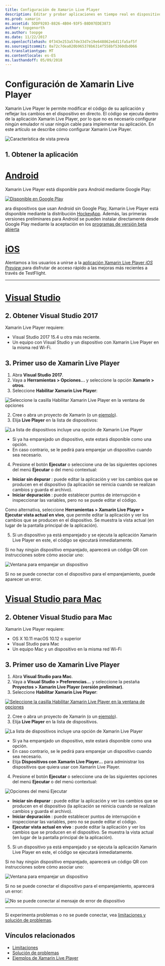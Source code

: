 ```yaml
---
title: Configuración de Xamarin Live Player
description: Editar y probar aplicaciones en tiempo real en dispositivos iOS o Android
ms.prod: xamarin
ms.assetid: 5DDF9203-8826-4B04-93F5-B8D07EDE3873
author: topgenorth
ms.author: toopge
ms.date: 11/22/2017
ms.openlocfilehash: 0f343e253a57de33d7e19e648862e6d11fa5af5f
ms.sourcegitcommit: 0a72c7dea020b965378b6314f558bf5360dbd066
ms.translationtype: MT
ms.contentlocale: es-ES
ms.lasthandoff: 05/09/2018
---
```

# <a name="xamarin-live-player-setup"></a>Configuración de Xamarin Live Player

Xamarin Live Player le permite modificar el código de su aplicación y reflejar los cambios en el dispositivo en directo. El código se ejecuta dentro de la aplicación Xamarin Live Player, por lo que no es necesario configurar ningún emulador ni usar ningún cable para implementar su aplicación. En este artículo se describe cómo configurar Xamarin Live Player.


![Característica de vista previa](~/media/shared/preview.png)

## <a name="1-get-the-app"></a>1. Obtener la aplicación

# <a name="androidtabandroid"></a>[Android](#tab/android)

Xamarin Live Player está disponible para Android mediante Google Play:

[ ![Disponible en Google Play](install-images/google-play-badge.png)](https://play.google.com/store/apps/details?id=com.xamarin.live)

ara dispositivos que usan Android sin Google Play, Xamarin Live Player está disponible mediante la distribución [HockeyApp](https://aka.ms/xlp-hockeyapp). Además, las primeras versiones preliminares para Android se pueden instalar directamente desde Google Play mediante la aceptación en los [programas de versión beta abierta](https://play.google.com/apps/testing/com.xamarin.live)

# <a name="iostabios"></a>[iOS](#tab/ios)

Alentamos a los usuarios a unirse a la [aplicación Xamarin Live Player _iOS Preview_ ](https://aka.ms/liveplayeralpha) para disfrutar de acceso rápido a las mejoras más recientes a través de TestFlight.

-----

# <a name="visual-studiotabwindows"></a>[Visual Studio](#tab/windows)

## <a name="2-get-visual-studio-2017"></a>2. Obtener Visual Studio 2017

Xamarin Live Player requiere:

- Visual Studio 2017 15.4 u otra más reciente.
- Un equipo con Visual Studio y un dispositivo con Xamarin Live Player en la misma red Wi-Fi.

## <a name="3-using-xamarin-live-player-for-the-first-time"></a>3. Primer uso de Xamarin Live Player

1. Abra **Visual Studio 2017**.
2. Vaya a **Herramientas > Opciones...**  y seleccione la opción **Xamarin > otros**.
3. Seleccione **Habilitar Xamarin Live Player**:

  ![Seleccione la casilla Habilitar Xamarin Live Player en la ventana de opciones](install-images/vs2017-options.png)

2. Cree o abra un proyecto de Xamarin (o un [ejemplo](~/tools/live-player/samples.md)).
3. Elija **Live Player** en la lista de dispositivos:

  ![La lista de dispositivos incluye una opción de Xamarin Live Player](install-images/devices-empty-windows.png)

  * Si ya ha emparejado un dispositivo, este estará disponible como una opción.
  * En caso contrario, se le pedirá para emparejar un dispositivo cuando sea necesario.
4. Presione el botón **Ejecutar** o seleccione una de las siguientes opciones del menú **Ejecutar** o del menú contextual:

  - **Iniciar sin depurar** : puede editar la aplicación y ver los cambios que se producen en el dispositivo (la aplicación se reinicia cuando se realizan cambios y guarda el archivo).
  - **Iniciar depuración** : puede establecer puntos de interrupción e inspeccionar las variables, pero no se puede editar el código.

  Como alternativa, seleccione **Herramientas > Xamarin Live Player > Ejecutar vista actual en vivo**, que permite editar la aplicación y ver los cambios que se producen en el dispositivo. Se muestra la vista actual (en lugar de la pantalla principal de la aplicación).

5. Si un dispositivo ya está emparejado y se ejecuta la aplicación Xamarin Live Player en este, el código se ejecutará inmediatamente.

  Si no hay ningún dispositivo emparejado, aparecerá un código QR con instrucciones sobre cómo asociar uno:

  ![Ventana para emparejar un dispositivo](install-images/manage-empty-windows.png)

  Si no se puede conectar con el dispositivo para el emparejamiento, puede aparecer un error.

# <a name="visual-studio-for-mactabmacos"></a>[Visual Studio para Mac](#tab/macos)

## <a name="2-get-visual-studio-for-mac"></a>2. Obtener Visual Studio para Mac

Xamarin Live Player requiere:

- OS X 10.11 macOS 10.12 o superior
- Visual Studio para Mac
- Un equipo Mac y un dispositivo en la misma red Wi-Fi

## <a name="3-using-xamarin-live-player-for-the-first-time"></a>3. Primer uso de Xamarin Live Player

1. Abra **Visual Studio para Mac**.
2. Vaya a **Visual Studio > Preferencias...**  y seleccione la pestaña **Proyectos > Xamarin Live Player (versión preliminar)**.
3. Seleccione **Habilitar Xamarin Live Player**:

  [![Seleccione la casilla Habilitar Xamarin Live Player en la ventana de opciones](install-images/vsmac-options-sml.png)](install-images/vsmac-options.png#lightbox)

2. Cree o abra un proyecto de Xamarin (o un [ejemplo](~/tools/live-player/samples.md)).
3. Elija **Live Player** en la lista de dispositivos.

  ![La lista de dispositivos incluye una opción de Xamarin Live Player](install-images/devices.png)

  * Si ya ha emparejado un dispositivo, este estará disponible como una opción.
  * En caso contrario, se le pedirá para emparejar un dispositivo cuando sea necesario.
  * Elija **Dispositivos con Xamarin Live Player...**  para administrar los dispositivos que quiera usar con Xamarin Live Player.

4. Presione el botón **Ejecutar** o seleccione una de las siguientes opciones del menú **Ejecutar** o del menú contextual:

  ![Opciones del menú Ejecutar](install-images/run-menu.png)

  - **Iniciar sin depurar** : puede editar la aplicación y ver los cambios que se producen en el dispositivo (la aplicación se reinicia cuando se realizan cambios y guarda el archivo).
  - **Iniciar depuración** : puede establecer puntos de interrupción e inspeccionar las variables, pero no se puede editar el código.
  - **Ejecutar vista actual en vivo** : puede editar la aplicación y ver los cambios que se producen en el dispositivo. Se muestra la vista actual (en lugar de la pantalla principal de la aplicación).

5. Si un dispositivo ya está emparejado y se ejecuta la aplicación Xamarin Live Player en este, el código se ejecutará inmediatamente.

  Si no hay ningún dispositivo emparejado, aparecerá un código QR con instrucciones sobre cómo asociar uno:

  ![Ventana para emparejar un dispositivo](install-images/manage-empty.png)

  Si no se puede conectar el dispositivo para el emparejamiento, aparecerá un error:

  ![No se puede conectar al mensaje de error de dispositivo](install-images/error-cannot-connect.png)


-----

Si experimenta problemas o no se puede conectar, vea [limitaciones y solución de problemas](~/tools/live-player/troubleshooting.md).


## <a name="related-links"></a>Vínculos relacionados

- [Limitaciones](~/tools/live-player/limitations.md)
- [Solución de problemas](~/tools/live-player/troubleshooting.md)
- [Ejemplos de Xamarin Live Player](~/tools/live-player/samples.md)
